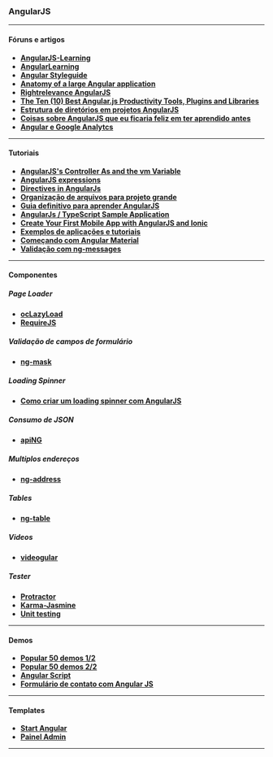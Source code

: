 ### AngularJS

---

#### Fóruns e artigos
- __[AngularJS-Learning](https://github.com/jmcunningham/AngularJS-Learning)__
- __[AngularLearning](https://github.com/dolymood/AngularLearning)__
- __[Angular Styleguide](https://github.com/johnpapa/angular-styleguide)__
- __[Anatomy of a large Angular application](https://medium.com/@bojzi/anatomy-of-a-large-angular-application-f098e5e36994#.f40mnorx1)__
- __[Rightrelevance AngularJS](http://www.rightrelevance.com/search/articles?query=angularjs&taccount=angularrjs)__
- __[The Ten (10) Best Angular.js Productivity Tools, Plugins and Libraries](http://blog.livecoding.tv/2016/03/23/thetenbestangular-jsproductivitytoolspluginsandlibraries/)__
- __[Estrutura de diretórios em projetos AngularJS](http://www.matera.com/br/2015/08/26/estrutura-de-diretorios-em-projetos-angularjs/)__
- __[Coisas sobre AngularJS que eu ficaria feliz em ter aprendido antes](https://medium.com/@marcosflorencio/coisas-sobre-angularjs-que-eu-ficaria-feliz-em-ter-aprendido-antes-6de1a3174246#.r6ptnb6ik)__
- __[Angular e Google Analytcs](http://brjs.com.br/angulartics-angular-google-analytcs/)__

---

#### Tutoriais
- __[AngularJS's Controller As and the vm Variable](https://johnpapa.net/angularjss-controller-as-and-the-vm-variable/)__
- __[AngularJS expressions](http://findnerd.com/list/view/AngularJS-expressions/15576/)__
- __[Directives in AngularJs](https://medium.com/@avnesh.nitk/directives-in-angularjs-1e227070e46c#.n7gqgoc08)__
- __[Organização de arquivos para projeto grande](http://pt.stackoverflow.com/questions/97519/angularjs-organiza%C3%A7%C3%A3o-de-arquivos-para-projeto-grande)__
- __[Guia definitivo para aprender AngularJS](https://github.com/ericdouglas/traduz-ai/blob/master/angularjs/001-guia-definitivo-para-aprender-angularjs.md#guia-definitivo-para-aprender-angularjs-em-um-dia)__
- __[AngularJs / TypeScript Sample Application](http://lightswitchhelpwebsite.com/Blog/tabid/61/EntryId/3292/A-OData-4-AngularJs-TypeScript-Sample-Application.aspx)__
- __[Create Your First Mobile App with AngularJS and Ionic](https://scotch.io/tutorials/create-your-first-mobile-app-with-angularjs-and-ionic)__
- __[Exemplos de aplicações e tutoriais](http://oymp3.xyz/mp3/exemplo-de-aplicacao-com-mean-stack.html)__
- __[Começando com Angular Material](https://medium.com/@juliocarneiro/começando-com-o-angular-material-parte-1-76b566959e60#.7hk6z3xxw)__
- __[Validação com ng-messages](http://findnerd.com/list/view/Form-Validation-in-AngularJS-with-ngMessages/20466/?utm_campaign=NG-Newsletter&utm_medium=email&utm_source=NG-Newsletter_152)__

---

#### Componentes

##### Page Loader
- __[ocLazyLoad](https://oclazyload.readme.io/)__
- __[RequireJS](http://requirejs.org/)__

##### Validação de campos de formulário
- __[ng-mask](https://github.com/candreoliveira/ngMask)__

##### Loading Spinner
- __[Como criar um loading spinner com AngularJS](https://www.diogomachado.com/blog/como-criar-um-loading-spinner-com-angularjs.html)__

##### Consumo de JSON
- __[apiNG](https://aping.readme.io/)__

##### Multiplos endereços
- __[ng-address](https://github.com/diegomengarda/ng-address)__

##### Tables
- __[ng-table](http://ng-table.com/#/)__


##### Videos
- __[videogular](http://www.videogular.com/)__


##### Tester
- __[Protractor](https://angular.github.io/protractor/#/)__
- __[Karma-Jasmine](https://github.com/karma-runner/karma-jasmine)__
- __[Unit testing](https://docs.angularjs.org/guide/unit-testing)__

---

#### Demos
- __[Popular 50 demos 1/2](http://www.angularjs4u.com/demos/50-popular-angularjs-demos-examples-part-1-2/)__
- __[Popular 50 demos 2/2](http://www.angularjs4u.com/demos/50-popular-angularjs-demos-examples-part-2-2/)__
- __[Angular Script](http://angularscript.com/)__
- __[Formulário de contato com Angular JS](http://guiferreiracode.com/2015/01/formulario-de-contato-com-angular-js.html)__

---

#### Templates
- __[Start Angular](http://startangular.com/)__
- __[Painel Admin](http://www.responsivemiracle.com/best-html5-angularjs-website-template/)__

---